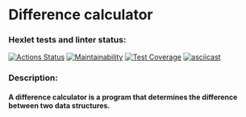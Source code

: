 # Difference calculator
### Hexlet tests and linter status:
[![Actions Status](https://github.com/philologistIsCodingHere/frontend-project-46/workflows/hexlet-check/badge.svg)](https://github.com/philologistIsCodingHere/frontend-project-46/actions)
[![Maintainability](https://api.codeclimate.com/v1/badges/dbbf77fb0de92ba4fe15/maintainability)](https://codeclimate.com/github/philologistIsCodingHere/frontend-project-46/maintainability)
[![Test Coverage](https://api.codeclimate.com/v1/badges/dbbf77fb0de92ba4fe15/test_coverage)](https://codeclimate.com/github/philologistIsCodingHere/frontend-project-46/test_coverage)
[![asciicast](https://asciinema.org/a/lYcmsVImiK4VU8BW0rPbTAsa8.svg)](https://asciinema.org/a/lYcmsVImiK4VU8BW0rPbTAsa8)

### Description:
#### A difference calculator is a program that determines the difference between two data structures.
